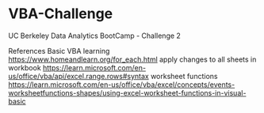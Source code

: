 # VBA-Challenge
UC Berkeley Data Analytics BootCamp - Challenge 2

References
Basic VBA learning https://www.homeandlearn.org/for_each.html
apply changes to all sheets in workbook
https://learn.microsoft.com/en-us/office/vba/api/excel.range.rows#syntax
worksheet functions 
https://learn.microsoft.com/en-us/office/vba/excel/concepts/events-worksheetfunctions-shapes/using-excel-worksheet-functions-in-visual-basic
